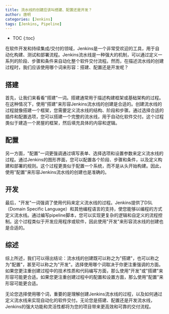 ```yaml
---
title: 流水线的创建应该叫搭建、配置还是开发？
author: 唐明
categories: [Jenkins]
tags: [Jenkins, Pipeline]
---
```

* TOC
{:toc}

在软件开发和持续集成/交付的领域，Jenkins是一个非常受欢迎的工具，用于自动化构建、测试和部署流程。Jenkins流水线是一种强大的机制，可以通过定义一系列的阶段、步骤和条件来自动化整个软件交付流程。然而，在描述流水线的创建过程时，我们应该使用哪个词来形容：搭建、配置还是开发呢？

<!--以上为摘要内容-->

## 搭建

首先，让我们来看看"搭建"一词。搭建通常用于描述构建框架或基础架构的过程。在这种情况下，使用"搭建"来形容Jenkins流水线的创建是合适的。创建流水线的过程就像搭建一个框架，您需要定义流水线的结构、阶段和步骤。通过选择合适的插件和配置选项，您可以搭建一个完整的流水线，用于自动化软件交付。这个过程类似于建造一个房屋的框架，然后填充具体的内容和逻辑。

## 配置

另一方面，"配置"一词更强调通过填写表单、选择选项和设置参数来定义流水线的过程。通过Jenkins的图形界面，您可以配置各个阶段、步骤和条件，以及定义构建和部署的规则。这个过程更类似于配置一个系统，而不是从头开始构建。因此，使用"配置"来形容Jenkins流水线的创建也是准确的。


## 开发
最后，"开发"一词强调了使用代码来定义流水线的过程。Jenkins提供了DSL（Domain Specific Language）和其他编程语言的支持，使您能够以编程的方式定义流水线。通过编写pipeline脚本，您可以实现更复杂的逻辑和自定义的流程控制。这个过程类似于开发应用程序或软件，因此使用"开发"来形容流水线的创建也是合适的。

## 综述

综上所述，我们可以得出结论：流水线的创建既可以称之为"搭建"，也可以称之为"配置"，甚至可以称之为"开发"。选择使用哪个词取决于你更注重强调的方面。如果您更注重创建过程中的技术性质和代码编写方面，那么使用"开发"或"搭建"来形容可能更合适。如果您更注重创建过程中的配置和设置方面，那么使用"配置"来形容可能更合适。

无论您选择使用哪个词，重要的是理解创建Jenkins流水线的过程，以及如何通过定义流水线来实现自动化的软件交付。无论您是搭建、配置还是开发流水线，Jenkins的强大功能和灵活性都将为您的项目带来更高效和可靠的交付流程。